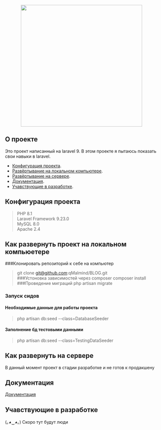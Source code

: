 <p align="center">
    <img src="https://raw.githubusercontent.com/laravel/art/master/logo-lockup/5%20SVG/2%20CMYK/1%20Full%20Color/laravel-logolockup-cmyk-red.svg" width="400">
</p>



## О проекте

Это проект написанный на laravel 9. В этом проекте я пытаюсь показать свои навыки в laravel.

- [Конфигурация проекта](#config-project).
- [Развёртывание на локальном компьютере](#deploy-local).
- [Развёртывание на сервере](#deploy-prod).
- [Документация](https://qmalmind.github.io/BLOG_docs/#/).
- [Учавствующие в разработке](#team).

## <a name='config-project'> Конфигурация проекта </a>
> PHP 8.1 <br>
> Laravel Framework 9.23.0 <br>
> MySQL 8.0 <br>
> Apache 2.4

## <a name='deploy-local'> Как развернуть проект на локальном компьюетере </a>
###Клонировать репозиторий к себе на компьютер
> git clone git@github.com:qMalmind/BLOG.git <br>
###Устоновка зависимостей через composer
> composer install
###Проведение миграций 
> php artisan migrate
### Запуск сидов
#### Необходимые данные для работы проекта
> php artisan db:seed --class=DatabaseSeeder
#### Заполнение бд тестовыми данными
> php artisan db:seed --class=TestingDataSeeder

## <a name='deploy-prod'> Как развернуть на сервере </a>
В данный момент проект в стадии разработке и не готов к продакшену

## <a name='docs'> Документация </a>
[Документация](https://qmalmind.github.io/BLOG_docs/#/)

## <a name='team'> Учавствующие в разработке </a>
(｡◕‿◕｡) Скоро тут будут люди

